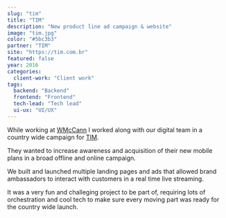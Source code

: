 ```yaml
---
slug: "tim"
title: "TIM"
description: "New product line ad campaign & website"
image: "tim.jpg"
color: "#5bc3b3"
partner: "TIM"
site: "https://tim.com.br"
featured: false
year: 2016
categories:
  client-work: "Client work"
tags:
  backend: "Backend"
  frontend: "Frontend"
  tech-lead: "Tech lead"
  ui-ux: "UI/UX"
---
```

While working at [WMcCann](https://wmccann.com) I worked along with our digital team in a country wide campaign for [TIM](https://tim.com.br).

They wanted to increase awareness and acquisition of their new mobile plans in a broad offline and online campaign.

We built and launched multiple landing pages and ads that allowed brand ambassadors to interact with customers in a real time live streaming.

It was a very fun and challeging project to be part of, requiring lots of orchestration and cool tech to make sure every moving part was ready for the country wide launch.

<v-image
  size="desktop"
  image="/projects/tim/tim-1.jpg" />
